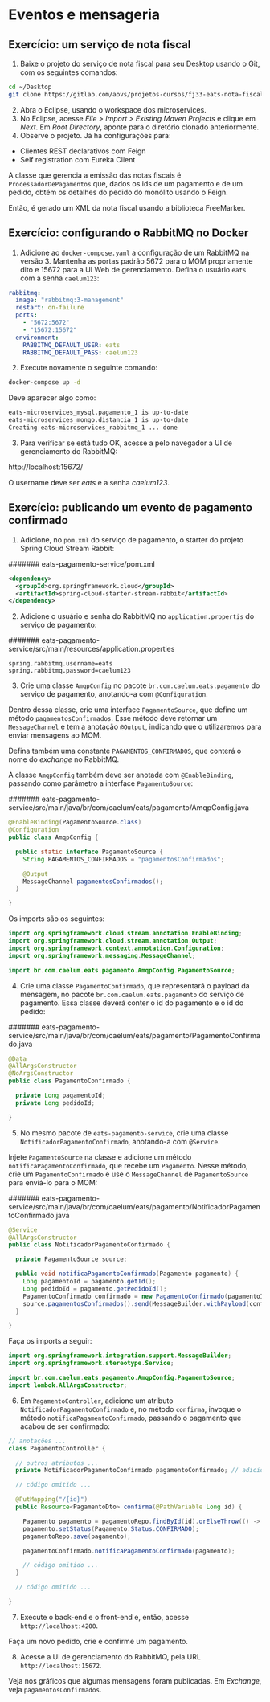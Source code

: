 # Eventos e mensageria

## Exercício: um serviço de nota fiscal

1. Baixe o projeto do serviço de nota fiscal para seu Desktop usando o Git, com os seguintes comandos:

  ```sh
  cd ~/Desktop
  git clone https://gitlab.com/aovs/projetos-cursos/fj33-eats-nota-fiscal-service.git
  ```

2. Abra o Eclipse, usando o workspace dos microservices.
3. No Eclipse, acesse _File > Import > Existing Maven Projects_ e clique em _Next_. Em _Root Directory_, aponte para o diretório clonado anteriormente.
4. Observe o projeto. Já há configurações para:
  - Clientes REST declarativos com Feign
  - Self registration com Eureka Client

  A classe que gerencia a emissão das notas fiscais é `ProcessadorDePagamentos` que, dados os ids de um pagamento e de um pedido, obtém os detalhes do pedido do monólito usando o Feign.

  Então, é gerado um XML da nota fiscal usando a biblioteca FreeMarker.

## Exercício: configurando o RabbitMQ no Docker

1. Adicione ao `docker-compose.yaml` a configuração de um RabbitMQ na versão 3. Mantenha as portas padrão 5672 para o MOM propriamente dito e 15672 para a UI Web de gerenciamento. Defina o usuário `eats` com a senha `caelum123`:

  ```yaml
  rabbitmq:
    image: "rabbitmq:3-management"
    restart: on-failure
    ports:
      - "5672:5672"
      - "15672:15672"
    environment:
      RABBITMQ_DEFAULT_USER: eats
      RABBITMQ_DEFAULT_PASS: caelum123
  ```

2. Execute novamente o seguinte comando:

  ```sh
  docker-compose up -d
  ```

  Deve aparecer algo como:

  ```txt
  eats-microservices_mysql.pagamento_1 is up-to-date
  eats-microservices_mongo.distancia_1 is up-to-date
  Creating eats-microservices_rabbitmq_1 ... done
  ```

3. Para verificar se está tudo OK, acesse a  pelo navegador a UI de gerenciamento do RabbitMQ:

  http://localhost:15672/

  O username deve ser _eats_ e a senha _caelum123_.

## Exercício: publicando um evento de pagamento confirmado

1. Adicione, no `pom.xml` do serviço de pagamento, o starter do projeto Spring Cloud Stream Rabbit:

  ####### eats-pagamento-service/pom.xml

  ```xml
  <dependency>
    <groupId>org.springframework.cloud</groupId>
    <artifactId>spring-cloud-starter-stream-rabbit</artifactId>
  </dependency>
  ```

2. Adicione o usuário e senha do RabbitMQ no `application.propertis` do serviço de pagamento:

  ####### eats-pagamento-service/src/main/resources/application.properties

  ```properties
  spring.rabbitmq.username=eats
  spring.rabbitmq.password=caelum123
  ```

3. Crie uma classe `AmqpConfig` no pacote `br.com.caelum.eats.pagamento` do serviço de pagamento, anotando-a com `@Configuration`.

  Dentro dessa classe, crie uma interface `PagamentoSource`, que define um método `pagamentosConfirmados`. Esse método deve retornar um `MessageChannel` e tem a anotação `@Output`, indicando que o utilizaremos para enviar mensagens ao MOM.

  Defina também uma constante `PAGAMENTOS_CONFIRMADOS`, que conterá o nome do _exchange_ no RabbitMQ.

  A classe `AmqpConfig` também deve ser anotada com `@EnableBinding`, passando como parâmetro a interface `PagamentoSource`:

  ####### eats-pagamento-service/src/main/java/br/com/caelum/eats/pagamento/AmqpConfig.java

  ```java
  @EnableBinding(PagamentoSource.class)
  @Configuration
  public class AmqpConfig {

    public static interface PagamentoSource {
      String PAGAMENTOS_CONFIRMADOS = "pagamentosConfirmados";

      @Output
      MessageChannel pagamentosConfirmados();
    }

  }
  ```

  Os imports são os seguintes:

  ```java
  import org.springframework.cloud.stream.annotation.EnableBinding;
  import org.springframework.cloud.stream.annotation.Output;
  import org.springframework.context.annotation.Configuration;
  import org.springframework.messaging.MessageChannel;

  import br.com.caelum.eats.pagamento.AmqpConfig.PagamentoSource;
  ```

4. Crie uma classe `PagamentoConfirmado`, que representará o payload da mensagem, no pacote `br.com.caelum.eats.pagamento` do serviço de pagamento. Essa classe deverá conter o id do pagamento e o id do pedido:

  ####### eats-pagamento-service/src/main/java/br/com/caelum/eats/pagamento/PagamentoConfirmado.java

  ```java
  @Data
  @AllArgsConstructor
  @NoArgsConstructor
  public class PagamentoConfirmado {

    private Long pagamentoId;
    private Long pedidoId;

  }
  ```

5. No mesmo pacote de `eats-pagamento-service`, crie uma classe `NotificadorPagamentoConfirmado`, anotando-a com `@Service`.

  Injete `PagamentoSource` na classe e adicione um método `notificaPagamentoConfirmado`, que recebe um `Pagamento`. Nesse método, crie um `PagamentoConfirmado` e use o `MessageChannel` de `PagamentoSource` para enviá-lo para o MOM:

  ####### eats-pagamento-service/src/main/java/br/com/caelum/eats/pagamento/NotificadorPagamentoConfirmado.java

  ```java
  @Service
  @AllArgsConstructor
  public class NotificadorPagamentoConfirmado {

    private PagamentoSource source;

    public void notificaPagamentoConfirmado(Pagamento pagamento) {
      Long pagamentoId = pagamento.getId();
      Long pedidoId = pagamento.getPedidoId();
      PagamentoConfirmado confirmado = new PagamentoConfirmado(pagamentoId, pedidoId);
      source.pagamentosConfirmados().send(MessageBuilder.withPayload(confirmado).build());
    }

  }
  ```

  Faça os imports a seguir:

  ```java
  import org.springframework.integration.support.MessageBuilder;
  import org.springframework.stereotype.Service;

  import br.com.caelum.eats.pagamento.AmqpConfig.PagamentoSource;
  import lombok.AllArgsConstructor;
  ```

6. Em `PagamentoController`, adicione um atributo `NotificadorPagamentoConfirmado` e, no método `confirma`, invoque o método `notificaPagamentoConfirmado`, passando o pagamento que acabou de ser confirmado:

  ```java
  // anotações ...
  class PagamentoController {

    // outros atributos ...
    private NotificadorPagamentoConfirmado pagamentoConfirmado; // adicionado

    // código omitido ...

    @PutMapping("/{id}")
    public Resource<PagamentoDto> confirma(@PathVariable Long id) {

      Pagamento pagamento = pagamentoRepo.findById(id).orElseThrow(() -> new ResourceNotFoundException());
      pagamento.setStatus(Pagamento.Status.CONFIRMADO);
      pagamentoRepo.save(pagamento);

      pagamentoConfirmado.notificaPagamentoConfirmado(pagamento);

      // código omitido ...
    }

    // código omitido ...

  }
  ```

7. Execute o back-end e o front-end e, então, acesse `http://localhost:4200`.

  Faça um novo pedido, crie e confirme um pagamento.

8. Acesse a UI de gerenciamento do RabbitMQ, pela URL `http://localhost:15672`.

  Veja nos gráficos que algumas mensagens foram publicadas. Em _Exchange_, veja `pagamentosConfirmados`.

